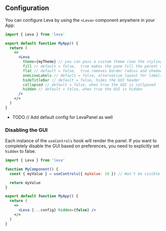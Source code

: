 ## Configuration

You can configure Leva by using the `<Leva>` component anywhere in your App:

```jsx
import { Leva } from 'leva'

export default function MyApp() {
  return (
    <>
      <Leva
        theme={myTheme} // you can pass a custom theme (see the styling section)
        fill // default = false,  true makes the pane fill the parent dom node it's rendered in
        flat // default = false,  true removes border radius and shadow
        oneLineLabels // default = false, alternative layout for labels, with labels and fields on separate rows
        hideTitleBar // default = false, hides the GUI header
        collapsed // default = false, when true the GUI is collpased
        hidden // default = false, when true the GUI is hidden
      />
    </>
  )
}
```

- TODO // Add default config for LevaPanel as well

### Disabling the GUI

Each instance of the `useControls` hook will render the panel. If you want to completely disable the GUI based on preferences, you need to explicitly set `hidden` to false.

```jsx
import { Leva } from 'leva'

function MyComponent() {
  const { myValue } = useControls({ myValue: 10 }) // Won't be visible because the panel will not render.

  return myValue
}

export default function MyApp() {
  return (
    <>
      <Leva {...config} hidden={false} />
    </>
  )
}
```
